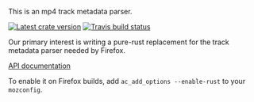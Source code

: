 This is an mp4 track metadata parser.

[![Latest crate version](https://meritbadge.herokuapp.com/mp4parse)](https://crates.io/crates/mp4parse)
[![Travis build status](https://travis-ci.org/mozilla/mp4parse-rust.svg)](https://travis-ci.org/mozilla/mp4parse-rust)

Our primary interest is writing a pure-rust replacement for the
track metadata parser needed by Firefox.

[API documentation](https://mp4parse-docs.surge.sh/mp4parse/)

To enable it on Firefox builds, add `ac_add_options --enable-rust`
to your `mozconfig`.
